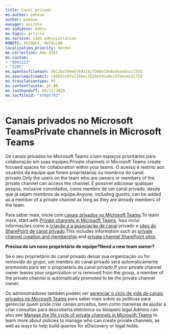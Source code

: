 ```yaml
---
title: Canal privado
ms.author: pebaum
author: pebaum
manager: mnirkhe
ms.audience: Admin
ms.topic: article
ms.service: o365-administration
ROBOTS: NOINDEX, NOFOLLOW
localization_priority: Normal
ms.collection: Adm_O365
ms.custom:
- "9001223"
- "3205"
ms.openlocfilehash: 6812bd789e0769118cf940418e8edeae8a1c2355
ms.sourcegitcommit: c6692ce0fa1358ec3529e59ca0ecdfdea4cdc759
ms.translationtype: MT
ms.contentlocale: pt-BR
ms.lasthandoff: 09/15/2020
ms.locfileid: "47801793"
---
```

# <a name="private-channels-in-microsoft-teams"></a><span data-ttu-id="1dd0c-102">Canais privados no Microsoft Teams</span><span class="sxs-lookup"><span data-stu-id="1dd0c-102">Private channels in Microsoft Teams</span></span>

<span data-ttu-id="1dd0c-103">Os canais privados no Microsoft Teams criam espaços prioritários para colaboração em suas equipes.</span><span class="sxs-lookup"><span data-stu-id="1dd0c-103">Private channels in Microsoft Teams create focused spaces for collaboration within your teams.</span></span> <span data-ttu-id="1dd0c-104">O acesso é restrito aos usuários da equipe que forem proprietários ou membros do canal privado.</span><span class="sxs-lookup"><span data-stu-id="1dd0c-104">Only the users on the team who are owners or members of the private channel can access the channel.</span></span> <span data-ttu-id="1dd0c-105">É possível adicionar qualquer pessoa, inclusive convidados, como membro de um canal privado, desde que já sejam membros da equipe.</span><span class="sxs-lookup"><span data-stu-id="1dd0c-105">Anyone, including guests, can be added as a member of a private channel as long as they are already members of the team.</span></span>

<span data-ttu-id="1dd0c-106">Para saber mais, inicie com [canais privados no Microsoft Teams](https://docs.microsoft.com/MicrosoftTeams/private-channels).</span><span class="sxs-lookup"><span data-stu-id="1dd0c-106">To learn more, start with [Private channels in Microsoft Teams](https://docs.microsoft.com/MicrosoftTeams/private-channels).</span></span> <span data-ttu-id="1dd0c-107">Isso inclui informações como a [criação e a associação de canal](https://docs.microsoft.com/MicrosoftTeams/private-channels#private-channel-creation-and-membership) privado e [sites do SharePoint de canal privado](https://docs.microsoft.com/MicrosoftTeams/private-channels#private-channel-sharepoint-sites).</span><span class="sxs-lookup"><span data-stu-id="1dd0c-107">This includes information such as [private channel creation and membership](https://docs.microsoft.com/MicrosoftTeams/private-channels#private-channel-creation-and-membership) and [private channel SharePoint sites](https://docs.microsoft.com/MicrosoftTeams/private-channels#private-channel-sharepoint-sites).</span></span>

<span data-ttu-id="1dd0c-108">**Precisa de um novo proprietário de equipe?**</span><span class="sxs-lookup"><span data-stu-id="1dd0c-108">**Need a new team owner?**</span></span>

<span data-ttu-id="1dd0c-109">Se o seu proprietário do canal privado deixar sua organização ou for removido do grupo, um membro do canal privado será automaticamente promovido para ser o proprietário do canal privado.</span><span class="sxs-lookup"><span data-stu-id="1dd0c-109">If your private channel owner leaves your organization or is removed from the group, a member of the private channel is automatically promoted to be the private channel owner.</span></span>

<span data-ttu-id="1dd0c-110">Os administradores também podem ver [gerenciar o ciclo de vida de canais privados no Microsoft Teams](https://docs.microsoft.com/MicrosoftTeams/private-channels-life-cycle-management) para saber mais sobre as políticas para gerenciar quem pode criar canais privados, bem como maneiras de ajudar a criar consultas para descoberta eletrônica ou bloqueio legal.</span><span class="sxs-lookup"><span data-stu-id="1dd0c-110">Admins can also see [Manage the life cycle of private channels in Microsoft Teams](https://docs.microsoft.com/MicrosoftTeams/private-channels-life-cycle-management) to learn more about policies to manage who can create private channels, as well as ways to help build queries for eDiscovery or legal holds.</span></span>
